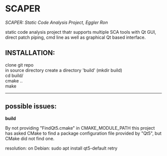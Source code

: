 # SCAPER
*SCAPER: Static Code Analysis Project, Eggler Ron*

static code analysis project thatr supports multiple SCA tools with Qt GUI, direct patch piping, cmd line as well as graphical Qt based interface.

INSTALLATION:
--
clone git repo<br>
in source directory create a directory 'build' (mkdir build)<br>
cd build/<br>
cmake ..<br>
make

---
possible issues:
--

**build**

By not providing "FindQt5.cmake" in CMAKE_MODULE_PATH this project has
  asked CMake to find a package configuration file provided by "Qt5", but
  CMake did not find one.

resolution:
on Debian: sudo apt install qt5-default
retry


